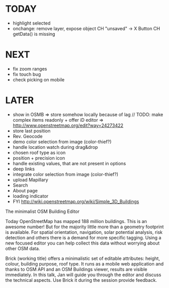 
# TODAY

- highlight selected
- onchange: remove layer, expose object
CH "unsaved" -> X Button
CH getData() is missing


# NEXT

- fix zoom ranges
- fix touch bug
- check picking on mobile





# LATER


- show in OSMB => store somehow locally because of lag
// TODO: make complex items readonly + offer iD editor => http://www.openstreetmap.org/edit?way=24273422
- store last position
- Rev. Geocode
- demo color selection from image (color-thief?)
- handle location watch during drag&drop
- chosen roof type as icon
- position + precision icon
- handle existing values, that are not present in options
- deep links
- integrate color selection from image (color-thief?)
- upload Mapillary
- Search
- About page
- loading indicator
- FYI http://wiki.openstreetmap.org/wiki/Simple_3D_Buildings


The minimalist OSM Building Editor

Today OpenStreetMap has mapped 188 million buildings. This is an awesome number! But for the majority little more than a geometry footprint is available. For spatial orientation, navigation, solar potential analysis, risk detection and others there is a demand for more specific tagging. Using a new focused editor you can help collect this data without worrying about other OSM data.

Brick (working title) offers a minimalistic set of editable attributes: height, colour, building purpose, roof type. It runs as a mobile web application and thanks to OSM API and an OSM Buildings viewer, results are visible immediately. In this talk, Jan will guide you through the editor and discuss the technical aspects. Use Brick it during the session provide feedback.